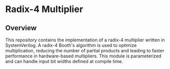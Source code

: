 # Radix-4 Multiplier

## Overview
This repository contains the implementation of a radix-4 multiplier written in SystemVerilog. A radix-4 Booth's algorithm is used to optimize multiplication, reducing the number of partial products and leading to faster performance in hardware-based multipliers. This module is parameterized and can handle input bit widths defined at compile time.
